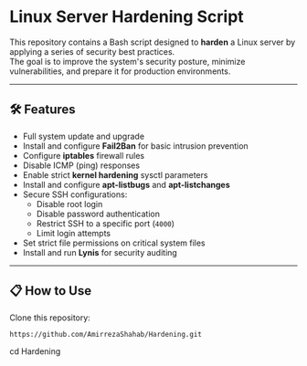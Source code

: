 # Linux Server Hardening Script

This repository contains a Bash script designed to **harden** a Linux server by applying a series of security best practices.  
The goal is to improve the system's security posture, minimize vulnerabilities, and prepare it for production environments.

---

## 🛠️ Features

- Full system update and upgrade
- Install and configure **Fail2Ban** for basic intrusion prevention
- Configure **iptables** firewall rules
- Disable ICMP (ping) responses
- Enable strict **kernel hardening** sysctl parameters
- Install and configure **apt-listbugs** and **apt-listchanges**
- Secure SSH configurations:
  - Disable root login
  - Disable password authentication
  - Restrict SSH to a specific port (`4000`)
  - Limit login attempts
- Set strict file permissions on critical system files
- Install and run **Lynis** for security auditing

---

## 📋 How to Use

Clone this repository:

   ```bash
   https://github.com/AmirrezaShahab/Hardening.git
   ```
   cd Hardening

